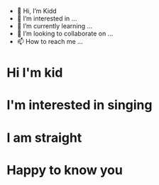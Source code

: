 - 👋 Hi, I’m Kidd
- 👀 I’m interested in ...
- 🌱 I’m currently learning ...
- 💞️ I’m looking to collaborate on ...
- 📫 How to reach me ...

Hi I'm kid
==========

I'm interested in singing
=========================

I am straight
=============

Happy to know you
=================


<!---
a905286001/a905286001 is a ✨ special ✨ repository because its `README.md` (this file) appears on your GitHub profile.
You can click the Preview link to take a look at your changes.
--->
